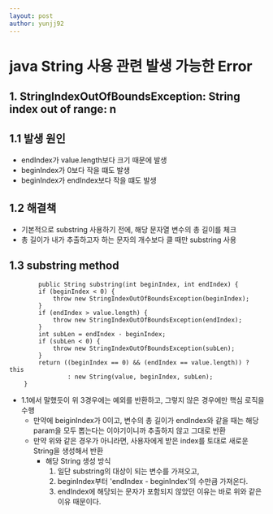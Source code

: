 ```yaml
---
layout: post
author: yunjj92 
---
```

# java String 사용 관련 발생 가능한 Error
## 1. StringIndexOutOfBoundsException: String index out of range: n
## 1.1 발생 원인
- endIndex가 value.length보다 크기 때문에 발생
- beginIndex가 0보다 작을 떄도 발생
- beginIndex가 endIndex보다 작을 떄도 발생
## 1.2 해결책
- 기본적으로 substring 사용하기 전에, 해당 문자열 변수의 총 길이를 체크
- 총 길이가 내가 추출하고자 하는 문자의 개수보다 클 때만 substring 사용
## 1.3 substring method
```
        public String substring(int beginIndex, int endIndex) {
        if (beginIndex < 0) {
            throw new StringIndexOutOfBoundsException(beginIndex);
        }
        if (endIndex > value.length) {
            throw new StringIndexOutOfBoundsException(endIndex);
        }
        int subLen = endIndex - beginIndex;
        if (subLen < 0) {
            throw new StringIndexOutOfBoundsException(subLen);
        }
        return ((beginIndex == 0) && (endIndex == value.length)) ? this
                : new String(value, beginIndex, subLen);
    }
```
- 1.1에서 말했듯이 위 3경우에는 예외를 반환하고, 그렇지 않은 경우에만 핵심 로직을 수행
    - 만약에 beiginIndex가 0이고, 변수의 총 길이가 endIndex와 같을 때는 해당 param을 모두 뽑는다는 이야기이니까 추출하지 않고 그대로 반환
    - 만약 위와 같은 경우가 아니라면, 사용자에게 받은 index를 토대로 새로운 String을 생성해서 반환
        - 해당 String 생성 방식
            1) 일단 substring의 대상이 되는 변수를 가져오고, 
            2) beginIndex부터 'endIndex - beginIndex'의 수만큼 가져온다.
            3) endIndex에 해당되는 문자가 포함되지 않았던 이유는 바로 위와 같은 이유 때문이다.